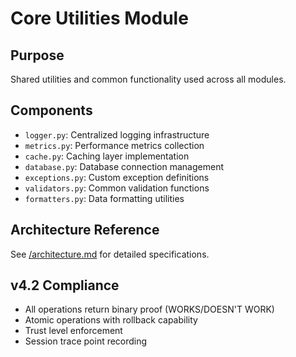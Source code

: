 # Core Utilities Module

## Purpose
Shared utilities and common functionality used across all modules.

## Components
- `logger.py`: Centralized logging infrastructure
- `metrics.py`: Performance metrics collection
- `cache.py`: Caching layer implementation
- `database.py`: Database connection management
- `exceptions.py`: Custom exception definitions
- `validators.py`: Common validation functions
- `formatters.py`: Data formatting utilities

## Architecture Reference
See [/architecture.md](/architecture.md#6-core-utilities-srccore) for detailed specifications.

## v4.2 Compliance
- All operations return binary proof (WORKS/DOESN'T WORK)
- Atomic operations with rollback capability
- Trust level enforcement
- Session trace point recording